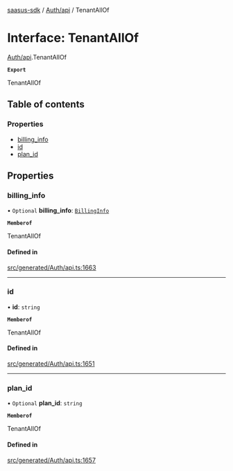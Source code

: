 [saasus-sdk](../README.md) / [Auth/api](../modules/Auth_api.md) / TenantAllOf

# Interface: TenantAllOf

[Auth/api](../modules/Auth_api.md).TenantAllOf

**`Export`**

TenantAllOf

## Table of contents

### Properties

- [billing\_info](Auth_api.TenantAllOf.md#billing_info)
- [id](Auth_api.TenantAllOf.md#id)
- [plan\_id](Auth_api.TenantAllOf.md#plan_id)

## Properties

### billing\_info

• `Optional` **billing\_info**: [`BillingInfo`](Auth_api.BillingInfo.md)

**`Memberof`**

TenantAllOf

#### Defined in

[src/generated/Auth/api.ts:1663](https://github.com/saasus-platform/saasus-sdk-javascript/blob/09ef427/src/generated/Auth/api.ts#L1663)

___

### id

• **id**: `string`

**`Memberof`**

TenantAllOf

#### Defined in

[src/generated/Auth/api.ts:1651](https://github.com/saasus-platform/saasus-sdk-javascript/blob/09ef427/src/generated/Auth/api.ts#L1651)

___

### plan\_id

• `Optional` **plan\_id**: `string`

**`Memberof`**

TenantAllOf

#### Defined in

[src/generated/Auth/api.ts:1657](https://github.com/saasus-platform/saasus-sdk-javascript/blob/09ef427/src/generated/Auth/api.ts#L1657)
